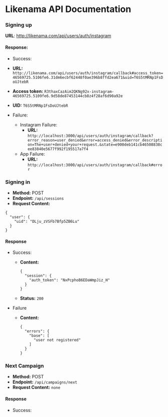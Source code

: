 Likenama API Documentation
==========================

### Signing up
**URL**: http://likenama.com/api/users/auth/instagram


#### Response:
* Success:
 * **URL:**
  `http://likenama.com/api/users/auth/instagram/callback#access_token=46569725.5106fe6.31dm6ecbf62448f0ae396b8ffd2ea671&uid=T6S5tMRNp1FsDoUJtebR`

  * **Access token:** `R3thaxCazAim2QKNg92x-instagram-46569725.5109fe6.9d58de87453144cb8z4f28af6d90a92e`

  * **UID:** ```T6S5tMRNp1FsDoUJtebR```

* Failure:
  * Instagram Failure:
    * **URL:**
    `http://localhost:3000/api/users/auth/instagram/callback?error_reason=user_denied&error=access_denied&error_description=The+user+denied+your+request.&state=e900deb141cb46508838cee83840e5677f992f195517a7f4`
  * App Failure:
    * **URL:**
    `http://localhost:3000/api/users/auth/instagram/callback#error`

### Signing in
* **Method:** POST
* **Endpoint:** `/api/sessions`
* **Request Content:**

```
{
  "user": {
    "uid": "DLju_zVSFb7Bfp5ZB6Lu"
  }
}
```

#### Response
* Success:
  * **Content:**

    ```
    {
      "session": {
        "auth_token": "NxPcphoB6EDaWmpJiz_H"
      }
    }
    ```
  * **Status:** `200`
* Failure
  * **Content:**

    ```
    {
      "errors": {
        "base": [
          "user not registered"
        ]
      }
    }
    ```

### Next Campaign
* **Method:** POST
* **Endpoint:** `/api/campaigns/next`
* **Request Content:** `none`

#### Response
* Success:
